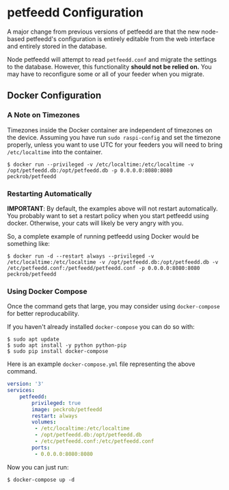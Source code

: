 # petfeedd Configuration

A major change from previous versions of petfeedd are that the new node-based
petfeedd's configuration is entirely editable from the web interface and
entirely stored in the database.

Node petfeedd will attempt to read `petfeedd.conf` and migrate the settings to
the database. However, this functionality **should not be relied on.** You may
have to reconfigure some or all of your feeder when you migrate.

## Docker Configuration

### A Note on Timezones

Timezones inside the Docker container are independent of timezones on the
device. Assuming you have run `sudo raspi-config` and set the timezone properly,
unless you want to use UTC for your feeders you will need to bring
`/etc/localtime` into the container.

```
$ docker run --privileged -v /etc/localtime:/etc/localtime -v /opt/petfeedd.db:/opt/petfeedd.db -p 0.0.0.0:8080:8080 peckrob/petfeedd
```

### Restarting Automatically

**IMPORTANT**: By default, the examples above will not restart automatically.
You probably want to set a restart policy when you start petfeedd using docker.
Otherwise, your cats will likely be very angry with you.

So, a complete example of running petfeedd using Docker would be something like:

```
$ docker run -d --restart always --privileged -v /etc/localtime:/etc/localtime -v /opt/petfeedd.db:/opt/petfeedd.db -v /etc/petfeedd.conf:/petfeedd/petfeedd.conf -p 0.0.0.0:8080:8080 peckrob/petfeedd
```

### Using Docker Compose

Once the command gets that large, you may consider using `docker-compose` for
better reproducability.

If you haven't already installed `docker-compose` you can do so with:

```
$ sudo apt update
$ sudo apt install -y python python-pip
$ sudo pip install docker-compose
```

Here is an example `docker-compose.yml` file representing the above command.

```yml
version: '3'
services:
    petfeedd:
        privileged: true
        image: peckrob/petfeedd
        restart: always
        volumes:
         - /etc/localtime:/etc/localtime
         - /opt/petfeedd.db:/opt/petfeedd.db
         - /etc/petfeedd.conf:/etc/petfeedd.conf
        ports:
         - 0.0.0.0:8080:8080
```

Now you can just run:

```
$ docker-compose up -d
```
